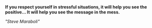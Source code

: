 **If you respect yourself in stressful situations, it will help you see the positive… It will help you see the message in the mess.**

*"Steve Maraboli"*
